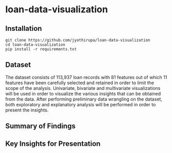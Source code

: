 # loan-data-visualization

## Installation

```
git clone https://github.com/jyothirupa/loan-data-visualization
cd loan-data-visualization
pip install -r requirements.txt
```


## Dataset

The dataset consists of 113,937 loan records with 81 features out of which 11 features have been carefully selected and retained in order to limit the scope of the analysis. Univariate, bivariate and multivariate visualizations will be used in order to visualize the various insights that can be obtained from the data. After performing preliminary data wrangling on the dataset, both exploratory and explanatory analysis will be performed in order to present the insights.


## Summary of Findings



## Key Insights for Presentation

